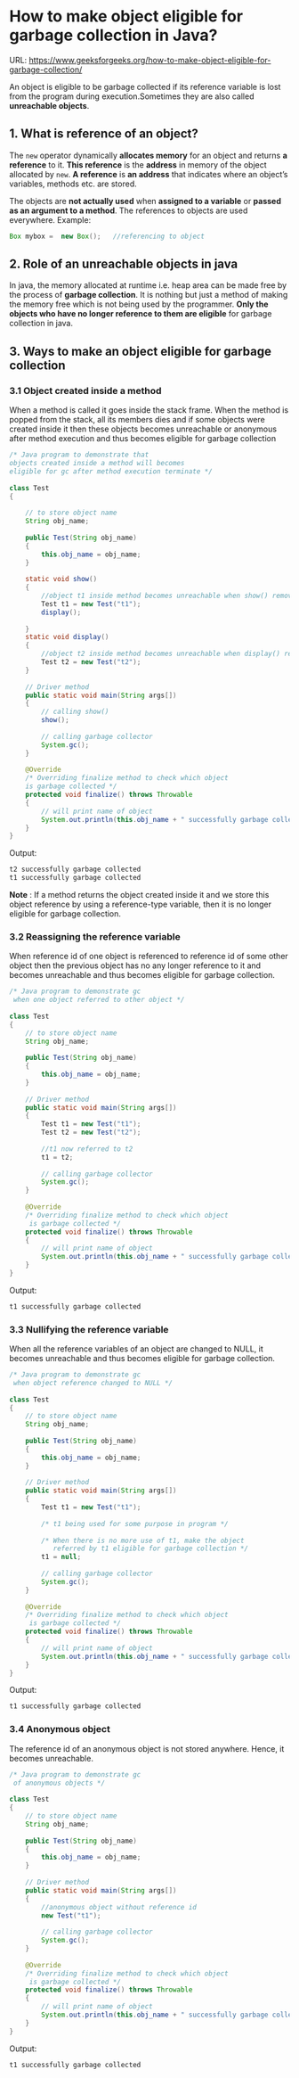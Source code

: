 # How to make object eligible for garbage collection in Java?

URL: https://www.geeksforgeeks.org/how-to-make-object-eligible-for-garbage-collection/

An object is eligible to be garbage collected if its reference variable is lost from the program during execution.Sometimes they are also called **unreachable objects**.

## 1. What is reference of an object?

The `new` operator dynamically **allocates memory** for an object and returns **a reference** to it. **This reference** is the **address** in memory of the object allocated by `new`. **A reference** is **an address** that indicates where an object’s variables, methods etc. are stored.

The objects are **not actually used** when **assigned to a variable** or **passed as an argument to a method**. The references to objects are used everywhere. Example:

```java
Box mybox =  new Box();   //referencing to object
```

## 2. Role of an unreachable objects in java

In java, the memory allocated at runtime i.e. heap area can be made free by the process of **garbage collection**. It is nothing but just a method of making the memory free which is not being used by the programmer. **Only the objects who have no longer reference to them are eligible** for garbage collection in java.

## 3. Ways to make an object eligible for garbage collection

### 3.1 Object created inside a method

When a method is called it goes inside the stack frame. When the method is popped from the stack, all its members dies and if some objects were created inside it then these objects becomes unreachable or anonymous after method execution and thus becomes eligible for garbage collection

```java
/* Java program to demonstrate that  
objects created inside a method will becomes 
eligible for gc after method execution terminate */
  
class Test 
{ 
      
    // to store object name 
    String obj_name; 
      
    public Test(String obj_name)  
    { 
        this.obj_name = obj_name; 
    } 
      
    static void show() 
    { 
        //object t1 inside method becomes unreachable when show() removed 
        Test t1 = new Test("t1");  
        display(); 
          
    } 
    static void display() 
    { 
        //object t2 inside method becomes unreachable when display() removed 
        Test t2 = new Test("t2");  
    } 
      
    // Driver method 
    public static void main(String args[]) 
    { 
        // calling show() 
        show(); 
          
        // calling garbage collector 
        System.gc(); 
    } 
      
    @Override
    /* Overriding finalize method to check which object 
    is garbage collected */
    protected void finalize() throws Throwable  
    { 
        // will print name of object 
        System.out.println(this.obj_name + " successfully garbage collected"); 
    } 
} 
```

Output:

```txt
t2 successfully garbage collected
t1 successfully garbage collected
```

**Note** : If a method returns the object created inside it and we store this object reference by using a reference-type variable, then it is no longer eligible for garbage collection.

### 3.2 Reassigning the reference variable

When reference id of one object is referenced to reference id of some other object then the previous object has no any longer reference to it and becomes unreachable and thus becomes eligible for garbage collection.

```java
/* Java program to demonstrate gc 
 when one object referred to other object */
  
class Test 
{ 
    // to store object name 
    String obj_name; 
      
    public Test(String obj_name)  
    { 
        this.obj_name = obj_name; 
    } 
      
    // Driver method 
    public static void main(String args[]) 
    { 
        Test t1 = new Test("t1"); 
        Test t2 = new Test("t2"); 
          
        //t1 now referred to t2 
        t1 = t2; 
          
        // calling garbage collector 
        System.gc(); 
    } 
      
    @Override
    /* Overriding finalize method to check which object 
     is garbage collected */
    protected void finalize() throws Throwable  
    { 
        // will print name of object 
        System.out.println(this.obj_name + " successfully garbage collected"); 
    } 
} 
```

Output:

```txt
t1 successfully garbage collected
```

### 3.3 Nullifying the reference variable

When all the reference variables of an object are changed to NULL, it becomes unreachable and thus becomes eligible for garbage collection.

```java
/* Java program to demonstrate gc 
 when object reference changed to NULL */
  
class Test 
{ 
    // to store object name 
    String obj_name; 
      
    public Test(String obj_name)  
    { 
        this.obj_name = obj_name; 
    } 
      
    // Driver method 
    public static void main(String args[]) 
    { 
        Test t1 = new Test("t1"); 
           
        /* t1 being used for some purpose in program */
   
        /* When there is no more use of t1, make the object 
           referred by t1 eligible for garbage collection */        
        t1 = null; 
   
        // calling garbage collector 
        System.gc(); 
    } 
      
    @Override
    /* Overriding finalize method to check which object 
     is garbage collected */
    protected void finalize() throws Throwable  
    { 
        // will print name of object 
        System.out.println(this.obj_name + " successfully garbage collected"); 
    } 
} 
```

Output:

```txt
t1 successfully garbage collected
```

### 3.4 Anonymous object

The reference id of an anonymous object is not stored anywhere. Hence, it becomes unreachable.

```java
/* Java program to demonstrate gc 
 of anonymous objects */
  
class Test 
{ 
    // to store object name 
    String obj_name; 
      
    public Test(String obj_name)  
    { 
        this.obj_name = obj_name; 
    } 
      
    // Driver method 
    public static void main(String args[]) 
    { 
        //anonymous object without reference id 
        new Test("t1");  
   
        // calling garbage collector 
        System.gc(); 
    } 
      
    @Override
    /* Overriding finalize method to check which object 
     is garbage collected */
    protected void finalize() throws Throwable  
    { 
        // will print name of object 
        System.out.println(this.obj_name + " successfully garbage collected"); 
    } 
}
```

Output:

```txt
t1 successfully garbage collected
```
